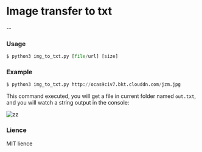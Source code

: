 # Image transfer to txt
--
### Usage
```python
$ python3 img_to_txt.py [file/url] [size]
```
### Example
```python
$ python3 img_to_txt.py http://ocas9civ7.bkt.clouddn.com/jzm.jpg
```
This command executed, you will get a file in current folder named `out.txt`, and you will watch a string output in the console:

![zz](http://ocas9civ7.bkt.clouddn.com/zz.png)

### Lience
MIT lience